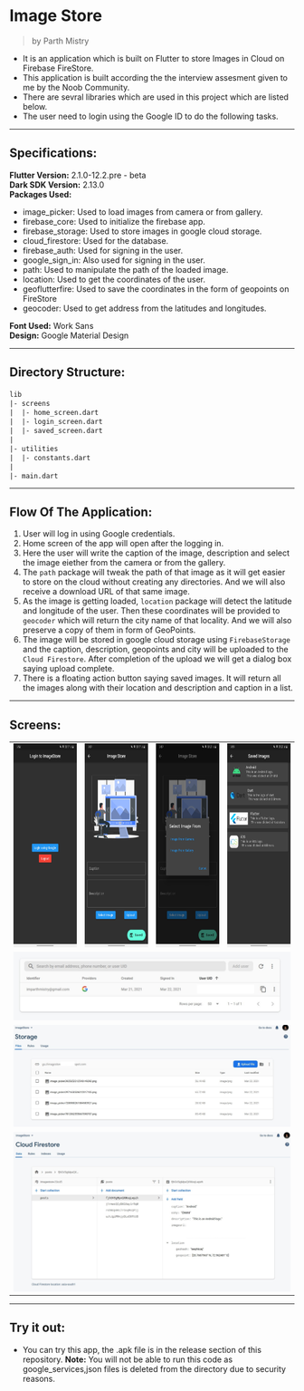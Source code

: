 # Image Store
>by Parth Mistry

* It is an application which is built on Flutter to store Images in Cloud on Firebase FireStore.
* This application is built according the the interview assesment given to me by the Noob Community.
* There are sevral libraries which are used in this project which are listed below.
* The user need to login using the Google ID to do the following tasks.
---
## Specifications:
**Flutter Version:** 2.1.0-12.2.pre - beta  
**Dark SDK Version:** 2.13.0  
**Packages Used:**
- image_picker: Used to load images from camera or from gallery.
- firebase_core: Used to initialize the firebase app.
- firebase_storage: Used to store images in google cloud storage.
- cloud_firestore: Used for the database.
- firebase_auth: Used for signing in the user.
- google_sign_in: Also used for signing in the user.
- path: Used to manipulate the path of the loaded image.
- location: Used to get the coordinates of the user.
- geoflutterfire: Used to save the coordinates in the form of geopoints on FireStore
- geocoder: Used to get address from the latitudes and longitudes.

**Font Used:** Work Sans  
**Design:** Google Material Design

---
## Directory Structure:
```
lib
|- screens
|  |- home_screen.dart
|  |- login_screen.dart
|  |- saved_screen.dart
|
|- utilities
|  |- constants.dart
|
|- main.dart
```
---
## Flow Of The Application:
1. User will log in using Google credentials.
2. Home screen of the app will open after the logging in.
3. Here the user will write the caption of the image, description and select the image eiether from the camera or from the gallery.
4. The ```path``` package will tweak the path of that image as it will get easier to store on the cloud without creating any directories. And we will also receive a download URL of that same image.
5. As the image is getting loaded, ```location``` package will detect the latitude and longitude of the user. Then these coordinates will be provided to ```geocoder``` which will return the city name of that locality. And we will also preserve a copy of them in form of GeoPoints.
6. The image will be stored in google cloud storage using ```FirebaseStorage``` and the caption, description, geopoints and city will be uploaded to the ```Cloud Firestore```. After completion of the upload we will get a dialog box saying upload complete.
7. There is a floating action button saying saved images. It will return all the images along with their location and description and caption in a list.
---
## Screens:  
<table>
    <tr>
        <td> <img height=360px src="1.jpg" alt="LoginScreen"/></td>
        <td> <img height=360px src="2.jpg" alt="HomeScreen"/></td>
        <td> <img height=360px src="3.jpg" alt="DialogBox"/></td>
        <td> <img height=360px src="4.jpg" alt="SavedScreen"></td>
    </tr>
    <tr>
        <td colspan=4> <img  src="5.jpg" alt="LoginInstance"></td>
    </tr>
    <tr><td colspan=4> <img src="7.jpg" alt="StorageInstance"></td></tr>
    <tr><td colspan=4> <img src="6.jpg" alt="FirestoreInstance"></td></tr>
</table>

---
## Try it out:
* You can try this app, the .apk file is in the release section of this repository.
**Note:** You will not be able to run this code as google_services,json files is deleted from the directory due to security reasons.

